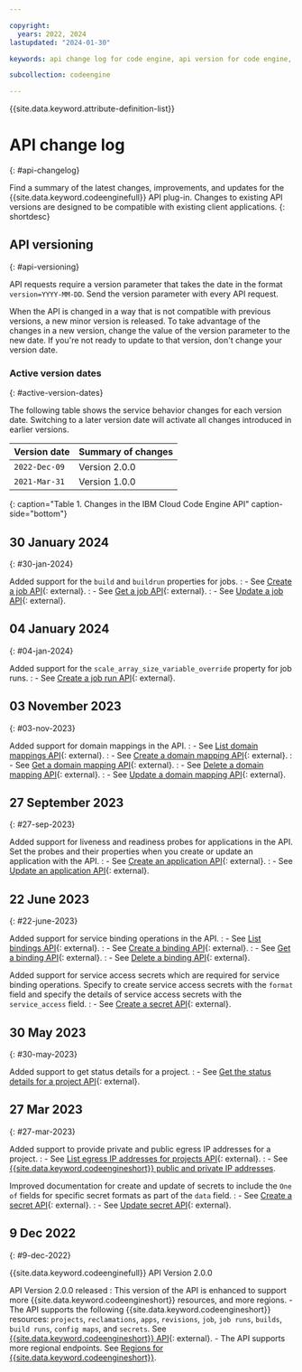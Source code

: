 ```yaml
---

copyright:
  years: 2022, 2024
lastupdated: "2024-01-30"

keywords: api change log for code engine, api version for code engine, change log for api in code engine, api history for code engine, change log, api version history

subcollection: codeengine

---
```


{{site.data.keyword.attribute-definition-list}}

# API change log
{: #api-changelog}

Find a summary of the latest changes, improvements, and updates for the {{site.data.keyword.codeenginefull}} API plug-in. Changes to existing API versions are designed to be compatible with existing client applications. 
{: shortdesc}

## API versioning
{: #api-versioning}

API requests require a version parameter that takes the date in the format `version=YYYY-MM-DD`. Send the version parameter with every API request.

When the API is changed in a way that is not compatible with previous versions, a new minor version is released. To take advantage of the changes in a new version, change the value of the version parameter to the new date. If you're not ready to update to that version, don't change your version date.

### Active version dates
{: #active-version-dates}

The following table shows the service behavior changes for each version date. Switching to a later version date will activate all changes introduced in earlier versions.

| Version date | Summary of changes |
|---|---|
|`2022-Dec-09`| Version 2.0.0 |
|`2021-Mar-31`| Version 1.0.0  |
{: caption="Table 1. Changes in the IBM Cloud Code Engine API" caption-side="bottom"} 

## 30 January 2024
{: #30-jan-2024}

Added support for the `build` and `buildrun` properties for jobs.
:   - See [Create a job API](https://cloud.ibm.com/apidocs/codeengine/v2#create-job-response){: external}.
:   - See [Get a job API](https://cloud.ibm.com/apidocs/codeengine/v2#get-job-response){: external}.
:   - See [Update a job API](https://cloud.ibm.com/apidocs/codeengine/v2#update-job-response){: external}.


## 04 January 2024
{: #04-jan-2024}

Added support for the `scale_array_size_variable_override` property for job runs.
:   - See [Create a job run API](https://cloud.ibm.com/apidocs/codeengine/v2#create-job-run){: external}.


## 03 November 2023
{: #03-nov-2023}

Added support for domain mappings in the API. 
:   - See [List domain mappings API](https://cloud.ibm.com/apidocs/codeengine/v2#list-domain-mappings){: external}.
:   - See [Create a domain mapping API](https://cloud.ibm.com/apidocs/codeengine/v2#create-domain-mapping){: external}.
:   - See [Get a domain mapping API](https://cloud.ibm.com/apidocs/codeengine/v2#get-domain-mapping){: external}.
:   - See [Delete a domain mapping API](https://cloud.ibm.com/apidocs/codeengine/v2#delete-domain-mapping){: external}.
:   - See [Update a domain mapping API](https://cloud.ibm.com/apidocs/codeengine/v2#update-domain-mapping){: external}.


## 27 September 2023
{: #27-sep-2023}

Added support for liveness and readiness probes for applications in the API. Set the probes and their properties when you create or update an application with the API.
:   - See [Create an application API](https://cloud.ibm.com/apidocs/codeengine/v2#create-app){: external}.
:   - See [Update an application API](https://cloud.ibm.com/apidocs/codeengine/v2#update-app){: external}.


## 22 June 2023
{: #22-june-2023}

Added support for service binding operations in the API.
:   - See [List bindings API](https://cloud.ibm.com/apidocs/codeengine/v2#list-bindings){: external}.
:   - See [Create a binding API](https://cloud.ibm.com/apidocs/codeengine/v2#create-binding){: external}.
:   - See [Get a binding API](https://cloud.ibm.com/apidocs/codeengine/v2#get-binding){: external}.
:   - See [Delete a binding API](https://cloud.ibm.com/apidocs/codeengine/v2#delete-binding){: external}.

Added support for service access secrets which are required for service binding operations. Specify to create service access secrets with the `format` field and specify the details of service access secrets with the `service_access` field.
:   - See [Create a secret API](https://cloud.ibm.com/apidocs/codeengine/v2#create-secret){: external}.



## 30 May 2023
{: #30-may-2023}

Added support to get status details for a project.
:   - See [Get the status details for a project API](https://cloud.ibm.com/apidocs/codeengine/v2#get-project-status-details){: external}.


## 27 Mar 2023
{: #27-mar-2023}

Added support to provide private and public egress IP addresses for a project.
:   - See [List egress IP addresses for projects API](https://cloud.ibm.com/apidocs/codeengine/v2#get-project-egress-ips){: external}.
:   - See [{{site.data.keyword.codeengineshort}} public and private IP addresses](/docs/codeengine?topic=codeengine-network-addresses).


Improved documentation for create and update of secrets to include the `One of` fields for specific secret formats as part of the `data` field. 
:   - See [Create a secret API](https://cloud.ibm.com/apidocs/codeengine/v2#create-secret){: external}.
:   - See [Update secret API](https://cloud.ibm.com/apidocs/codeengine/v2#replace-secret){: external}.



## 9 Dec 2022
{: #9-dec-2022}

{{site.data.keyword.codeenginefull}} API Version 2.0.0  

API Version 2.0.0 released
:   This version of the API is enhanced to support more {{site.data.keyword.codeengineshort}} resources, and more regions.
    - The API supports the following {{site.data.keyword.codeengineshort}} resources: `projects`, `reclamations`, `apps`, `revisions`, `job`, `job runs`, `builds`, `build runs`, `config maps`, and `secrets`. See [{{site.data.keyword.codeengineshort}} API](https://cloud.ibm.com/apidocs/codeengine){: external}.
    - The API supports more regional endpoints. See [Regions for {{site.data.keyword.codeengineshort}}](/docs/codeengine?topic=codeengine-regions).
  

